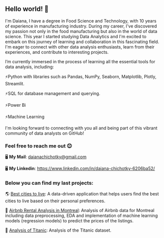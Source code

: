 ## Hello world! 👋

I'm Daiana, I have a degree in Food Science and Technology, with 10 years of experience in manufacturing industry. During my career, I've discovered my passion not only in the food manufacturing but also in the world of data science.
This year I started studying Data Analytics and I'm excited to embark on this journey of learning and collaboration in this fascinating field.
I'm eager to connect with other data analysis enthusiasts, learn from their experiences, and contribute to interesting projects.

I’m currently immersed in the process of learning all the essential tools for data analysis, including:

  ⚡Python with libraries such as Pandas, NumPy, Seaborn, Matplotlib, Plotly, Streamlit.
  
  ⚡SQL for database management and querying.
  
  ⚡Power Bi
  
  ⚡Machine Learning

I'm looking forward to connecting with you all and being part of this vibrant community of data analysts on GitHub!

### Feel free to reach me out 😊

  🖥️ **My Mail**: daianachichotky@gmail.com
  
  🖥️ **My Linkedin**: https://www.linkedin.com/in/daiana-chichotky-6206ba52/

  ### Below you can find my last projects:

  🌎 [Best cities to live](https://github.com/DaianaChichotky/Best_cities_to_live): A data-driven application that helps users find the best cities to live based on their personal preferences.

  🏡 [Airbnb Rental Analysis in Montreal](https://github.com/DaianaChichotky/Airbnb_Montreal): Analysis of Airbnb data for Montreal including data preprocessing, EDA and implementation of machine learning models (regression models) to predict the prices of the listings. 
  
  🚢 [Analysis of Titanic](https://github.com/DaianaChichotky/Proyecto-Titanic): Analysis of the Titanic dataset.

  


